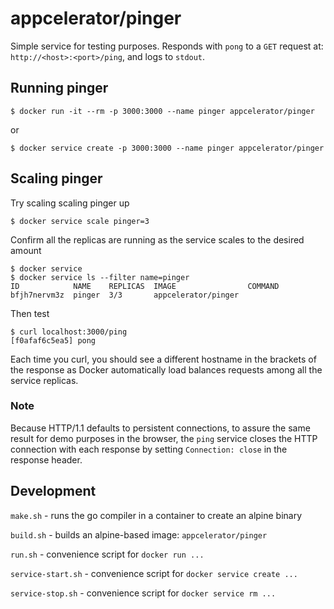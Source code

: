 # appcelerator/pinger

Simple service for testing purposes. Responds with `pong` to a `GET` request at: `http://<host>:<port>/ping`, and logs to `stdout`.

## Running pinger

    $ docker run -it --rm -p 3000:3000 --name pinger appcelerator/pinger

or

    $ docker service create -p 3000:3000 --name pinger appcelerator/pinger

## Scaling pinger

Try scaling scaling pinger up

    $ docker service scale pinger=3

Confirm all the replicas are running as the service scales to the desired amount

    $ docker service 
    $ docker service ls --filter name=pinger
    ID            NAME    REPLICAS  IMAGE                COMMAND
    bfjh7nervm3z  pinger  3/3       appcelerator/pinger

Then test

    $ curl localhost:3000/ping
    [f0afaf6c5ea5] pong

Each time you curl, you should see a different hostname in the brackets of the response
as Docker automatically load balances requests among all the service replicas.

### Note
Because HTTP/1.1 defaults to persistent connections, to assure the same result for
demo purposes in the browser, the `ping` service closes the HTTP connection with each response
by setting `Connection: close` in the response header.

## Development

`make.sh` - runs the go compiler in a container to create an alpine binary

`build.sh` - builds an alpine-based image: `appcelerator/pinger`

`run.sh` - convenience script for `docker run ...`

`service-start.sh` - convenience script for `docker service create ...`

`service-stop.sh` - convenience script for `docker service rm ...`

